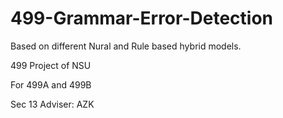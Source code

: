 # 499-Grammar-Error-Detection
Based on different Nural and Rule based hybrid models.

499 Project of NSU

For 499A and 499B

Sec 13
Adviser: AZK
